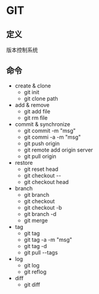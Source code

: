 # GIT #

## 定义 ##
版本控制系统

## 命令 ##
  - create & clone
    - git init
    - git clone path
  - add & remove
    - git add file
    - git rm file
  - commit & synchronize
    - git commit -m "msg"
    - git commi -a -m "msg"
    - git push origin
    - git remote add origin server
    - git pull origin
  - restore
    - git reset head
    - git checkout -- 
    - git checkout head
  - branch
    - git branch
    - git checkout <branchname>
    - git checkout -b <branchname>
    - git branch -d <branchname>
    - git merge <branchname>
  - tag
    - git tag
    - git tag -a <tagname> -m "msg"
    - git tag -d <tagname>
    - git pull --tags
  - log
    - git log
    - git reflog
  - diff
    - git diff

